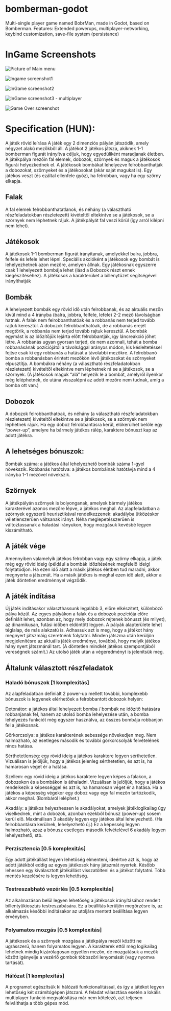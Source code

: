# bomberman-godot
Multi-single player game named BobrMan, made in Godot, based on Bomberman. Features: Extended powerups, multiplayer-networking, keybind customization, save-file system (persistance)
# InGame Screenshots

![Picture of Main menu](https://github.com/saxovia/bomberman-godot/blob/main/previewimages/mainmenu.png)

![Ingame screenshot1](https://github.com/saxovia/bomberman-godot/blob/main/previewimages/ingame1.png)

![InGame screenshot2](https://github.com/saxovia/bomberman-godot/blob/main/previewimages/ingame2.png)

![InGame screenshot3 - multiplayer](https://github.com/saxovia/bomberman-godot/blob/main/previewimages/ingame3.png)

![Game Over screenshot](https://github.com/saxovia/bomberman-godot/blob/main/previewimages/ingame4.png)

# Specification (HUN):
A játék rövid leírása
A játék egy 2 dimenziós pályán játszódik, amely négyzet alakú mezőkből áll. A játékot 2 játékos játsza, akiknek 1-1 bomberman figurát irányítva céljuk, hogy egyedüliként maradjanak életben. A játékpálya mezőin fal elemek, dobozok, szörnyek és maguk a játékosok figurái helyezkednek el. A játékosok bombákat lehelyezve felrobbanthatják a dobozokat, szörnyeket és a játékosokat (akár saját magukat is). Egy játékos veszt (és ezáltal ellenfele győz), ha felrobban, vagy ha egy szörny elkapja.

## Falak
A fal elemek felrobbanthatatlanok, és néhány (a választható részfeladatokban részletezett) kivételtől eltekintve se a játékosok, se a szörnyek nem léphetnek rájuk. A játékpályát fal veszi körül (így arról kilépni nem lehet).

## Játékosok
A játékosok 1-1 bomberman figurát irányítanak, amelyekkel balra, jobbra, felfele és lefele lehet lépni. Speciális akcióként a játékosok egy bombát is lehelyezhetnek azon mezőre, amelyen állnak. Egy játékosnak egyszerre csak 1 lehelyezett bombája lehet (lásd a Dobozok részt ennek kiegészítéséhez). A játékosok a karakterüket a billenytűzet segítségével irányíthatják

## Bombák
A lehelyezett bombák egy rövid idő után felrobbanak, és az aktuális mezőn kívül mind a 4 irányba (balra, jobbra, felfele, lefele) 2-2 mező távolságban hatnak. A falak nem felrobbanthatóak és a robbanás nem terjed tovább rajtuk keresztül. A dobozok felrobbanthatóak, de a robbanás erejét megtörik, a robbanás nem terjed tovább rajtuk keresztül. A bombák egymást is az időzítőjük lejárta előtt felrobbantják, így láncreakció jöhet létre. A robbanás ugyan gyorsan terjed, de nem azonnali, tehát a bomba robbanásának pozíciójától a távolsággal arányos módon, kis késleltetéssel fejtse csak ki egy robbanás a hatását a távolabbi mezőkre. A felrobbanó bomba a robbanásban érintett mezőkön lévő játékosokat és szörnyeket elpusztítja.
A bombákra néhány (a választható részfeladatokban részletezett) kivételtől eltekintve nem léphetnek rá se a játékosok, se a szörnyek. (A játékosok maguk “alá” helyezik le a bombát, amelyről ilyenkor még leléphetnek, de utána visszalépni az adott mezőre nem tudnak, amíg a bomba ott van.)

## Dobozok
A dobozok felrobbanthatóak, és néhány (a választható részfeladatokban részletezett) kivételtől eltekintve se a játékosok, se a szörnyek nem léphetnek rájuk. Ha egy doboz felrobbantásra kerül, előkerülhet belőle egy “power-up”, amelyre ha bármely játékos rálép, karaktere bónuszt kap az adott játékra.

## A lehetséges bónuszok:
Bombák száma: a játékos által lehelyezhető bombák száma 1-gyel növekszik.
Robbanás hatótáva: a játékos bombáinak hatótávja mind a 4 irányba 1-1 mezővel növekszik.


## Szörnyek
A játékpályán szörnyek is bolyonganak, amelyek bármely játékos karakterével azonos mezőre lépve, a játékos meghal. Az alapfeladatban a szörnyek egyszerű heurisztikával rendelkezzenek: akadályba ütközéskor véletlenszerűen váltsanak irányt. Néha meglepetésszerűen is változtassanak a haladási irányukon, hogy mozgásuk kevésbé legyen kiszámítható.

## A játék vége
Amennyiben valamelyik játékos felrobban vagy egy szörny elkapja, a játék még egy rövid ideig (például a bombák időzítésének megfelelő ideig) folytatódjon. Ha ezen idő alatt a másik játékos életben tud maradni, akkor megnyerte a játszmát. Ha a másik játékos is meghal ezen idő alatt, akkor a játék döntetlen eredménnyel végződik.

## A játék indítása
Új játék indításakor választhassunk legalább 3, előre elkészített, különböző pálya közül. Az egyes pályákon a falak és a dobozok pozíciója előre definiált lehet, azonban az, hogy mely dobozok rejtenek bónuszt (és milyet), az dinamikusan, futási időben eldöntött legyen. A pályák alapterülete lehet téglalap, de más alakzatú is. Adhassuk azt is meg, hogy a játékot hány megnyert játszmáig szeretnénk folytatni. Minden játszma után kerüljön megjelenítésre az aktuális játék eredménye, továbbá, hogy melyik játékos hány nyert játszmánál tart. (A döntetlen mindkét játékos szempontjából vereségnek számít.) Az utolsó játék után a végeredményt is jelenítsük meg.

## Általunk választott részfeladatok

### Haladó bónuszok [1 komplexitás]
Az alapfeladatban definiált 2 power-up mellett további, komplexebb bónuszok is legyenek elérhetőek a felrobbantott dobozok helyén:


Detonátor: a játékos által lehelyezett bomba / bombák ne időzítő hatására robbanjanak fel, hanem az utolsó bomba lehelyezése után, a bomba lehelyezés funkciót még egyszer használva, az összes bombája robbanjon fel a játékosnak.

Görkorcsolya: a játékos karakterének sebessége növekedjen meg. Nem halmozható, az esetleges második és további görkorcsolyák felvételének nincs hatása.

Sérthetetlenség: egy rövid ideig a játékos karaktere legyen sérthetetlen. Vizuálisan is jelöljük, hogy a játékos jelenleg sérthetetlen, és azt is, ha hamarosan véget ér a hatása.

Szellem: egy rövid ideig a játékos karaktere legyen képes a falakon, a dobozokon és a bombákon is áthaladni. Vizuálisan is jelöljük, hogy a játékos rendelkezik a képességgel és azt is, ha hamarosan véget ér a hatása. Ha a játékos a képesség végekor egy doboz vagy egy fal mezőn tartózkodik, akkor meghal. (Bombáról leléphet.)

Akadály: a játékos helyezhessen le akadályokat, amelyek játéklogikailag úgy viselkednek, mint a dobozok, azonban ezekből bónusz (power-up) sosem kerül elő. Maximálisan 3 akadály legyen egy játékos által lehelyezhető. (Ha felrobbantásra kerülnek, lehelyezhető új.) Ez a képesség legyen halmozható, azaz a bónusz esetleges második felvételével 6 akadály legyen lehelyezhető, stb.


### Perzisztencia [0.5 komplexitás]

Egy adott játékállást legyen lehetőség elmenteni, ideértve azt is, hogy az adott játékból eddig az egyes játékosok hány játszmát nyertek. Később lehessen egy kiválasztott játékállást visszatölteni és a játékot folytatni. Több mentés kezelésére is legyen lehetőség.

### Testreszabható vezérlés [0.5 komplexitás]

Az alkalmazáson belül legyen lehetőség a játékosok irányításához rendelt billentyűkiosztás testreszabására. Ez a beállítás kerüljön megőrzésre is, az alkalmazás későbbi indításakor az utoljára mentett beállítása legyen érvényben.

### Folyamatos mozgás [0.5 komplexitás]

A játékosok és a szörnyek mozgása a játékpálya mezői között ne ugrásszerű, hanem folyamatos legyen. A karakterek ettől még logikailag lehetnek mindig kizárólagosan egyetlen mezőn, de mozgatásuk a mezők között igényelje a vezérlő gombok többszöri lenyomását (vagy nyomva tartását).

### Hálózat [1 komplexitás]

A programot egészítsük ki hálózati funkcionalitással, és így a játékot legyen lehetőség két számítógépen játszani. A feladat választása esetén a lokális multiplayer funkció megvalósítása már nem kötelező, azt teljesen felválthatja a több gépes mód.
